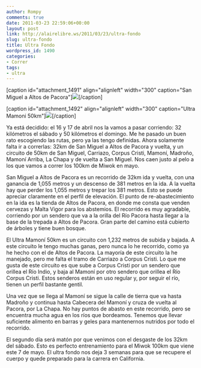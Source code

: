 ```yaml
---
author: Rompy
comments: true
date: 2011-03-23 22:59:06+00:00
layout: post
link: http://alairelibre.ws/2011/03/23/ultra-fondo
slug: ultra-fondo
title: Ultra Fondo
wordpress_id: 1490
categories:
- Correr
tags:
- ultra
---
```


[caption id="attachment_1491" align="alignleft" width="300" caption="San Miguel a Altos de Pacora"][![](http://alairelibre.ws/wp-content/uploads/2011/03/SanMiguel-AltosdePacora-300x224.jpg)](http://alairelibre.ws/wp-content/uploads/2011/03/SanMiguel-AltosdePacora.jpg)[/caption]

[caption id="attachment_1492" align="alignleft" width="300" caption="Ultra Mamoni 50km"][![](http://alairelibre.ws/wp-content/uploads/2011/03/UltraMamoni2-300x223.jpg)](http://alairelibre.ws/wp-content/uploads/2011/03/UltraMamoni2.jpg)[/caption]

Ya está decidido: el 16 y 17 de abril nos la vamos a pasar corriendo: 32 kilómetros el sábado y 50 kilómetros el domingo. Me he pasado un buen rato escogiendo las rutas, pero ya las tengo definidas. Ahora solamente falta ir a correrlas: 32km de San Miguel a Altos de Pacora y vuelta, y un circuito de 50km de San Miguel, Carriazo, Corpus Cristi, Mamoní, Madroño, Mamoní Arriba, La Chapa y de vuelta a San Miguel. Nos caen justo al pelo a los que vamos a correr los 100km de Miwok en mayo.

San Miguel a Altos de Pacora es un recorrido de 32km ida y vuelta, con una ganancia de 1,055 metros y un descenso de 381 metros en la ida. A la vuelta hay que perder los 1,055 metros y trepar los 381 metros. Esto se puede apreciar claramente en el perfil de elevación. El punto de re-abastecimiento en la ida es la tienda de Altos de Pacora, en donde me consta que venden cervezas y Malta Vigor para los abstemios. El recorrido es muy agradable, corriendo por un sendero que va a la orilla del Río Pacora hasta llegar a la base de la trepada a Altos de Pacora. Gran parte del camino está cubierto de árboles y tiene buen bosque.

El Ultra Mamoní 50km es un circuito con 1,232 metros de subida y bajada. A este circuito le tengo muchas ganas, pero nunca lo he recorrido, como ya he hecho con el de Altos de Pacora. La mayoría de este circuito la he manejado, pero me falta el tramo de Carriazo a Corpus Cristi. Lo que me gusta de este circuito es que sube a Corpus Cristi por un sendero que orillea el Río Indio, y baja al Mamoní por otro sendero que orillea el Río Corpus Cristi. Estos senderos están en uso regular y, por seguir el río, tienen un perfil bastante gentil.

Una vez que se llega al Mamoní se sigue la calle de tierra que va hasta Madroño y continua hasta Cabecera del Mamoní y cruza de vuelta al Pacora, por La Chapa. No hay puntos de abasto en este recorrido, pero se encuentra mucha agua en los ríos que bordeamos. Tenemos que llevar suficiente alimento en barras y geles para mantenernos nutridos por todo el recorrido.

El segundo día será matón por que venimos con el desgaste de los 32km del sábado. Esto es perfecto entrenamiento para el Miwok 100km que viene este 7 de mayo. El ultra fondo nos deja 3 semanas para que se recupere el cuerpo y quede preparado para la carrera en California.



